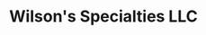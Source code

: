 ---
title: "Wilson's Specialties LLC"
url: /quarryville/wilsons-specialties-llc/
shop: car repair
---